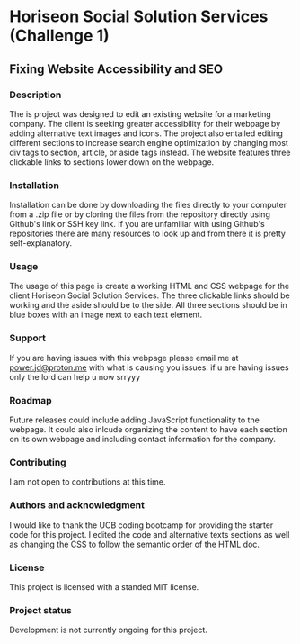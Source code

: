# Horiseon Social Solution Services (Challenge 1)

## Fixing Website Accessibility and SEO 

### Description

 The is project was designed to edit an existing website for a marketing company. The client is seeking greater accessibility for their webpage by adding alternative text images and icons. The project also entailed editing different sections to increase search engine optimization by changing most div tags to section, article, or aside tags instead. The website features three clickable links to sections lower down on the webpage.


### Installation

 Installation can be done by downloading the files directly to your computer from a .zip file or by cloning the files from the repository directly using Github's link or SSH key link. If you are unfamiliar with using Github's repositories there are many resources to look up and from there it is pretty self-explanatory.

### Usage

 The usage of this page is create a working HTML and CSS webpage for the client Horiseon Social Solution Services. The three clickable links should be working and the aside should be to the side. All three sections should be in blue boxes with an image next to each text element.

### Support

 If you are having issues with this webpage please email me at power.jd@proton.me with what is causing you issues.
if u are having issues only the lord can help u now srryyy

### Roadmap

 Future releases could include adding JavaScript functionality to the webpage. It could also inlcude organizing the content to have each section on its own webpage and including contact information for the company.

### Contributing

 I am not open to contributions at this time.

### Authors and acknowledgment

 I would like to thank the UCB coding bootcamp for providing the starter code for this project. I edited the code and alternative texts sections as well as changing the CSS to follow the semantic order of the HTML doc. 

### License

 This project is licensed with a standed MIT license.

### Project status

 Development is not currently ongoing for this project.
